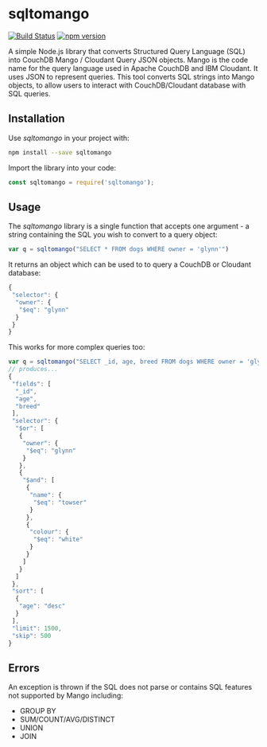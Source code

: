# sqltomango

[![Build Status](https://travis-ci.org/glynnbird/sqltomango.svg?branch=master)](https://travis-ci.org/glynnbird/sqltomango) [![npm version](https://badge.fury.io/js/sqltomango.svg)](https://badge.fury.io/js/sqltomango)

A simple Node.js library that converts Structured Query Language (SQL) into CouchDB Mango / Cloudant Query JSON objects. Mango is the code name for the query language used in Apache CouchDB and IBM Cloudant. It uses JSON to represent queries. This tool converts SQL strings into Mango objects, to allow users to interact with CouchDB/Cloudant database with SQL queries.

## Installation

Use *sqltomango* in your project with:

```sh
npm install --save sqltomango
```

Import the library into your code:

```js
const sqltomango = require('sqltomango');
```

## Usage

The *sqltomango* library is a single function that accepts one argument - a string containing the SQL you wish to convert to a query object:

```js
var q = sqltomango("SELECT * FROM dogs WHERE owner = 'glynn'")
```

It returns an object which can be used to to query a CouchDB or Cloudant database:

```js
{
 "selector": {
  "owner": {
   "$eq": "glynn"
  }
 }
}
```

This works for more complex queries too:

```js
var q = sqltomango("SELECT _id, age, breed FROM dogs WHERE owner = 'glynn' OR (name='towser' AND colour='white') ORDER BY age DESC LIMIT 500,1500")
// produces...
{
 "fields": [
  "_id",
  "age",
  "breed"
 ],
 "selector": {
  "$or": [
   {
    "owner": {
     "$eq": "glynn"
    }
   },
   {
    "$and": [
     {
      "name": {
       "$eq": "towser"
      }
     },
     {
      "colour": {
       "$eq": "white"
      }
     }
    ]
   }
  ]
 },
 "sort": [
  {
   "age": "desc"
  }
 ],
 "limit": 1500,
 "skip": 500
}
```

## Errors

An exception is thrown if the SQL does not parse or contains SQL features not supported by Mango including:

- GROUP BY
- SUM/COUNT/AVG/DISTINCT
- UNION
- JOIN
